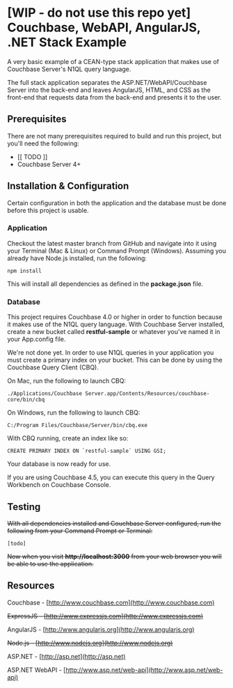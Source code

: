 # [WIP - do not use this repo yet] Couchbase, WebAPI, AngularJS, .NET Stack Example

A very basic example of a CEAN-type stack application that makes use of Couchbase Server's N1QL query language.

The full stack application separates the ASP.NET/WebAPI/Couchbase Server into the back-end and leaves AngularJS, HTML, and CSS as the front-end that requests data from the back-end and presents it to the user.

## Prerequisites

There are not many prerequisites required to build and run this project, but you'll need the following:

* [[ TODO ]]
* Couchbase Server 4+

## Installation & Configuration

Certain configuration in both the application and the database must be done before this project is usable.

### Application

Checkout the latest master branch from GitHub and navigate into it using your Terminal (Mac & Linux) or Command Prompt (Windows).  Assuming you already have Node.js installed, run the following:

```
npm install
```

This will install all dependencies as defined in the **package.json** file.

### Database

This project requires Couchbase 4.0 or higher in order to function because it makes use of the N1QL query language.  With Couchbase Server installed, create a new bucket called **restful-sample** or whatever you've named it in your App.config file.

We're not done yet.  In order to use N1QL queries in your application you must create a primary index on your bucket.  This can be done by using the Couchbase Query Client (CBQ).

On Mac, run the following to launch CBQ:

```
./Applications/Couchbase Server.app/Contents/Resources/couchbase-core/bin/cbq
```

On Windows, run the following to launch CBQ:

```
C:/Program Files/Couchbase/Server/bin/cbq.exe
```

With CBQ running, create an index like so:

```
CREATE PRIMARY INDEX ON `restful-sample` USING GSI;
```

Your database is now ready for use.

If you are using Couchbase 4.5, you can execute this query in the Query Workbench on Couchbase Console.

## Testing

~~With all dependencies installed and Couchbase Server configured, run the following from your Command Prompt or Terminal:~~

```
[todo]
```

~~Now when you visit **http://localhost:3000** from your web browser you will be able to use the application.~~

## Resources

Couchbase - [http://www.couchbase.com](http://www.couchbase.com)

~~ExpressJS - [http://www.expressjs.com](http://www.expressjs.com)~~

AngularJS - [http://www.angularjs.org](http://www.angularjs.org)

~~Node.js - [http://www.nodejs.org](http://www.nodejs.org)~~

ASP.NET - [http://asp.net](http://asp.net)

ASP.NET WebAPI - [http://www.asp.net/web-api](http://www.asp.net/web-api)